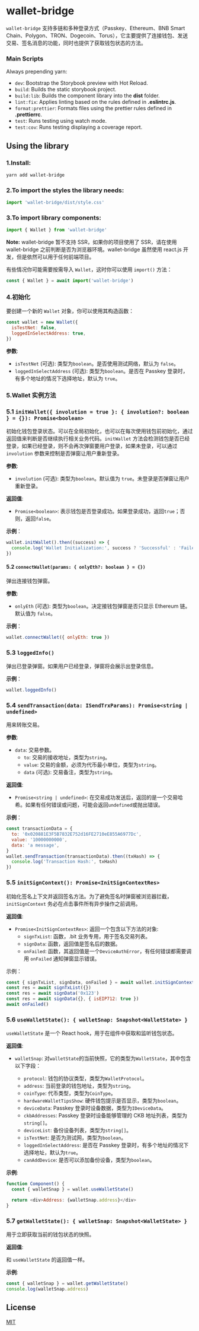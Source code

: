 # wallet-bridge

`wallet-bridge` 支持多链和多种登录方式（Passkey、Ethereum、BNB Smart Chain、Polygon、TRON、Dogecoin、Torus），它主要提供了连接钱包、发送交易、签名消息的功能，同时也提供了获取钱包状态的方法。

### Main Scripts

Always prepending yarn:

- `dev`: Bootstrap the Storybook preview with Hot Reload.
- `build`: Builds the static storybook project.
- `build:lib`: Builds the component library into the **dist** folder.
- `lint:fix`: Applies linting based on the rules defined in **.eslintrc.js**.
- `format:prettier`: Formats files using the prettier rules defined in **.prettierrc**.
- `test`: Runs testing using watch mode.
- `test:cov`: Runs testing displaying a coverage report.

## Using the library

### 1.Install:

```bash
yarn add wallet-bridge
```

### 2.To import the styles the library needs:

```js
import 'wallet-bridge/dist/style.css'
```

### 3.To import library components:

```js
import { Wallet } from 'wallet-bridge'
```

**Note:** wallet-bridge 暂不支持 SSR，如果你的项目使用了 SSR，请在使用 wallet-bridge 之前判断是否为浏览器环境。wallet-bridge 虽然使用 react.js 开发，但是依然可以用于任何前端项目。

有些情况你可能需要按需导入 `Wallet`，这时你可以使用 `import()` 方法：

```js
const { Wallet } = await import('wallet-bridge')
```

### 4.初始化

要创建一个新的 `Wallet` 对象，你可以使用其构造函数：

```js
const wallet = new Wallet({
  isTestNet: false,
  loggedInSelectAddress: true,
})
```

**参数**:

- `isTestNet` (可选): 类型为`boolean`。是否使用测试网络，默认为 `false`。
- `loggedInSelectAddress` (可选): 类型为`boolean`。是否在 Passkey 登录时，有多个地址的情况下选择地址，默认为 `true`。

### 5.Wallet 实例方法

### 5.1 `initWallet({ involution = true }: { involution?: boolean } = {}): Promise<boolean>`

初始化钱包登录状态。可以在全局初始化，也可以在每次使用钱包前初始化，通过返回值来判断是否继续执行相关业务代码。`initWallet` 方法会检测钱包是否已经登录，如果已经登录，则不会再次弹窗要用户登录，如果未登录，可以通过 `involution` 参数来控制是否弹窗让用户重新登录。

**参数**:

- `involution` (可选): 类型为`boolean`。默认值为 `true`。未登录是否弹窗让用户重新登录。

**返回值**:

- `Promise<boolean>`: 表示钱包是否登录成功。如果登录成功，返回`true`；否则，返回`false`。

**示例**：

```js
wallet.initWallet().then((success) => {
  console.log('Wallet Initialization:', success ? 'Successful' : 'Failed')
})
```

#### 5.2 `connectWallet(params: { onlyEth?: boolean } = {})`

弹出连接钱包弹窗。

**参数**:

- `onlyEth` (可选): 类型为`boolean`。决定接钱包弹窗是否只显示 Ethereum 链。默认值为 `false`。

**示例**：

```js
wallet.connectWallet({ onlyEth: true })
```

### 5.3 `loggedInfo()`

弹出已登录弹窗。如果用户已经登录，弹窗将会展示出登录信息。

**示例**：

```js
wallet.loggedInfo()
```

### 5.4 `sendTransaction(data: ISendTrxParams): Promise<string | undefined>`

用来转账交易。

**参数**:

- `data`: 交易参数。
  - `to`: 交易的接收地址，类型为`string`。
  - `value`: 交易的金额，必须为代币最小单位，类型为`string`。
  - `data` (可选): 交易备注，类型为`string`。

**返回值**:

- `Promise<string | undefined>`: 在交易成功发送后，返回的是一个交易哈希。如果有任何错误或问题，可能会返回`undefined`或抛出错误。

**示例**：

```js
const transactionData = {
  to: '0x020881E3F5B7832E752d16FE2710eE855A6977Dc',
  value: '10000000000',
  data: 'a message',
}
wallet.sendTransaction(transactionData).then((txHash) => {
  console.log('Transaction Hash:', txHash)
})
```

### 5.5 `initSignContext(): Promise<InitSignContextRes>`

初始化签名上下文并返回签名方法。为了避免签名时弹窗被浏览器拦截，`initSignContext` 务必在点击事件所有异步操作之前调用。

**返回值**:

- `Promise<InitSignContextRes>`: 返回一个包含以下方法的对象:
  - `signTxList`: 函数，.bit 业务专用，用于签名交易列表。
  - `signData`: 函数，返回值是签名后的数据。
  - `onFailed`: 函数，其返回值是一个`DeviceAuthError`，有任何错误都需要调用 `onFailed` 通知弹窗显示错误。

示例：

```js
const { signTxList, signData, onFailed } = await wallet.initSignContext()
const res = await signTxList({})
const res = await signData('0x123')
const res = await signData({}, { isEIP712: true })
await onFailed()
```

### 5.6 `useWalletState(): { walletSnap: Snapshot<WalletState> }`

`useWalletState` 是一个 React hook，用于在组件中获取和监听钱包状态。

**返回值**:

- `walletSnap`: 对`walletState`的当前快照，它的类型为`WalletState`，其中包含以下字段：

  - `protocol`: 钱包的协议类型，类型为`WalletProtocol`。
  - `address`: 当前登录的钱包地址，类型为`string`。
  - `coinType`: 代币类型，类型为`CoinType`。
  - `hardwareWalletTipsShow`: 硬件钱包提示是否显示，类型为`boolean`。
  - `deviceData`: Passkey 登录时设备数据，类型为`IDeviceData`。
  - `ckbAddresses`: Passkey 登录时设备能够管理的 CKB 地址列表，类型为`string[]`。
  - `deviceList`: 备份设备列表，类型为`string[]`。
  - `isTestNet`: 是否为测试网，类型为`boolean`。
  - `loggedInSelectAddress`: 是否在 Passkey 登录时，有多个地址的情况下选择地址，默认为`true`。
  - `canAddDevice`: 是否可以添加备份设备，类型为`boolean`。

**示例**:

```js
function Component() {
  const { walletSnap } = wallet.useWalletState()

  return <div>Address: {walletSnap.address}</div>
}
```

### 5.7 `getWalletState(): { walletSnap: Snapshot<WalletState> }`

用于立即获取当前的钱包状态的快照。

**返回值**:

和 `useWalletState` 的返回值一样。

**示例**:

```js
const { walletSnap } = wallet.getWalletState()
console.log(walletSnap.address)
```

## License

[MIT](LICENSE)
